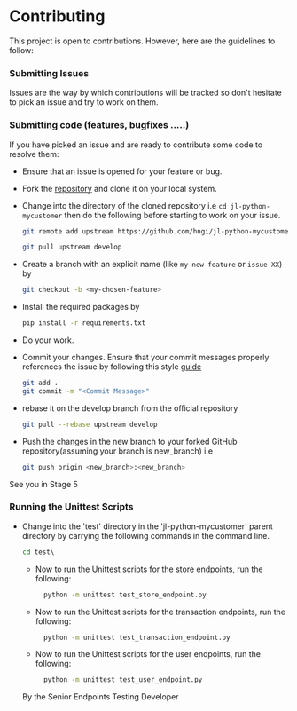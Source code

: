 # Contributing

This project is open to contributions. However, here are the guidelines to follow:

### Submitting Issues

Issues are the way by which contributions will be tracked so don't hesitate to pick an issue and try to work on them.

### Submitting code (features, bugfixes .....)

If you have picked an issue and are ready to contribute some code to resolve them:

- Ensure that an issue is opened for your feature or bug.

- Fork the [repository](https://github.com/hngi/jl-python-mycustomer) and clone it on your local system.

- Change into the directory of the cloned repository i.e `cd jl-python-mycustomer` then do the following before starting to work on your issue.

  ```bash
  git remote add upstream https://github.com/hngi/jl-python-mycustomer.git
  ```

  ```bash
  git pull upstream develop
  ```

- Create a branch with an explicit name (like `my-new-feature` or `issue-XX`) by 

  ```bash
  git checkout -b <my-chosen-feature>
  ```
- Install the required packages by
  ```bash
  pip install -r requirements.txt
  ```
- Do your work.

- Commit your changes. Ensure that your commit messages properly references the issue by following this style [guide](https://udacity.github.io/git-styleguide/)

  ```bash
  git add .
  git commit -m "<Commit Message>"
  ```

- rebase it on the develop branch from the official repository

  ```bash
  git pull --rebase upstream develop
  ```

- Push the changes in the new branch to your forked GitHub repository(assuming your branch is new_branch) i.e

  ```bash
  git push origin <new_branch>:<new_branch>
  ```

See you in Stage 5

### Running the Unittest Scripts
- Change into the 'test' directory in the 'jl-python-mycustomer' parent directory by carrying the following commands in the command line.
  ```cmd
  cd test\
  ```
  - Now to run the Unittest scripts for the store endpoints, run the following:
    
    ```cmd
      python -m unittest test_store_endpoint.py
    ```
  - Now to run the Unittest scripts for the transaction endpoints, run the following:
    
    ```cmd
      python -m unittest test_transaction_endpoint.py
    ```
  - Now to run the Unittest scripts for the user endpoints, run the following:
    
    ```cmd
      python -m unittest test_user_endpoint.py
    ```

  By the Senior Endpoints Testing Developer